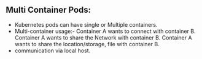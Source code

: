 
## Multi Container Pods:
+ Kubernetes pods can have single or Multiple containers.
+ Multi-container usage:-
Container A wants to connect with container B.
Container A wants to share the Network with container B.
Container A wants to share the location/storage, file with container B.
+ communication via local host.
